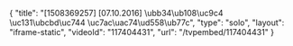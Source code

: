 {
    "title": "[1508369257] [07.10.2016] \ubb34\ub108\uc9c4 \uc131\ubcbd\uc744 \uc7ac\uac74\ud558\ub77c",
    "type": "solo",
    "layout": "iframe-static",
    "videoId": "117404431",
    "url": "\/tvpembed\/117404431"
}